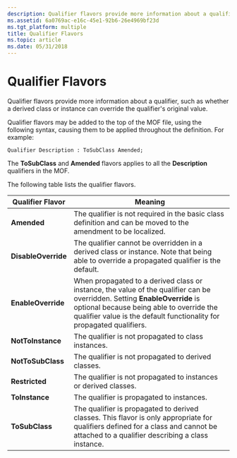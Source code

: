 ```yaml
---
description: Qualifier flavors provide more information about a qualifier, such as whether a derived class or instance can override the qualifiers original value.
ms.assetid: 6a0769ac-e16c-45e1-92b6-26e4969bf23d
ms.tgt_platform: multiple
title: Qualifier Flavors
ms.topic: article
ms.date: 05/31/2018
---
```


# Qualifier Flavors

Qualifier flavors provide more information about a qualifier, such as whether a derived class or instance can override the qualifier's original value.

Qualifier flavors may be added to the top of the MOF file, using the following syntax, causing them to be applied throughout the definition. For example:

``` syntax
Qualifier Description : ToSubClass Amended;
```

The **ToSubClass** and **Amended** flavors applies to all the **Description** qualifiers in the MOF.

The following table lists the qualifier flavors.



| Qualifier Flavor    | Meaning                                                                                                                                                                                                                                         |
|---------------------|-------------------------------------------------------------------------------------------------------------------------------------------------------------------------------------------------------------------------------------------------|
| **Amended**         | The qualifier is not required in the basic class definition and can be moved to the amendment to be localized.                                                                                                                                  |
| **DisableOverride** | The qualifier cannot be overridden in a derived class or instance. Note that being able to override a propagated qualifier is the default.                                                                                                      |
| **EnableOverride**  | When propagated to a derived class or instance, the value of the qualifier can be overridden. Setting **EnableOverride** is optional because being able to override the qualifier value is the default functionality for propagated qualifiers. |
| **NotToInstance**   | The qualifier is not propagated to class instances.                                                                                                                                                                                             |
| **NotToSubClass**   | The qualifier is not propagated to derived classes.                                                                                                                                                                                             |
| **Restricted**      | The qualifier is not propagated to instances or derived classes.                                                                                                                                                                                |
| **ToInstance**      | The qualifier is propagated to instances.                                                                                                                                                                                                       |
| **ToSubClass**      | The qualifier is propagated to derived classes. This flavor is only appropriate for qualifiers defined for a class and cannot be attached to a qualifier describing a class instance.                                                           |



 

 

 



